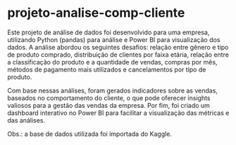 # projeto-analise-comp-cliente
 Este projeto de análise de dados foi desenvolvido para uma empresa, utilizando Python (pandas) para análise e Power BI para visualização dos dados. A análise abordou os seguintes desafios: relação entre gênero e tipo de produto comprado, distribuição de clientes por faixa etária, relação entre a classificação do produto e a quantidade de vendas, compras por mês, métodos de pagamento mais utilizados e cancelamentos por tipo de produto.

Com base nessas análises, foram gerados indicadores sobre as vendas, baseados no comportamento do cliente, o que pode oferecer insights valiosos para a gestão das vendas da empresa. Por fim, foi criado um dashboard interativo no Power BI para facilitar a visualização das métricas e das análises.

Obs.: a base de dados utilizada foi importada do Kaggle.